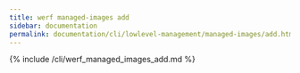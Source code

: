 ```yaml
---
title: werf managed-images add
sidebar: documentation
permalink: documentation/cli/lowlevel-management/managed-images/add.html
---
```


{% include /cli/werf_managed_images_add.md %}
